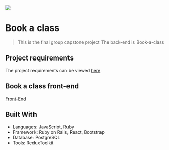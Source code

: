 ![](https://img.shields.io/badge/Microverse-blueviolet)

# Book a class

>  This is the final group capstone project The back-end is Book-a-class

## Project requirements

The project requirements can be viewed [here](https://github.com/microverseinc/curriculum-final-capstone/blob/main/projects/business_requirements.md)

## Book a class front-end

[Front-End](https://github.com/Hombre2014/book-a-class-frontend)

## Built With

- Languages: JavaScript, Ruby
- Framework: Ruby on Rails, React, Bootstrap
- Database: PostgreSQL
- Tools: ReduxToolkit

